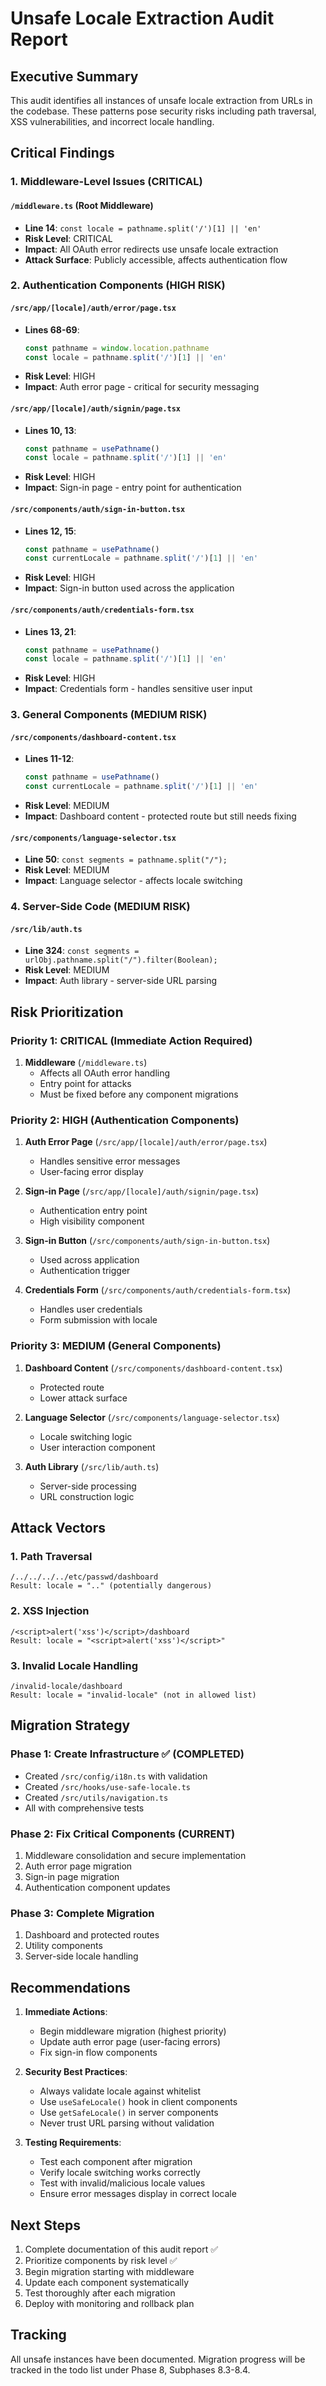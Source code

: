 # Unsafe Locale Extraction Audit Report

## Executive Summary

This audit identifies all instances of unsafe locale extraction from URLs in the codebase. These patterns pose security risks including path traversal, XSS vulnerabilities, and incorrect locale handling.

## Critical Findings

### 1. Middleware-Level Issues (CRITICAL)

#### `/middleware.ts` (Root Middleware)
- **Line 14**: `const locale = pathname.split('/')[1] || 'en'`
- **Risk Level**: CRITICAL
- **Impact**: All OAuth error redirects use unsafe locale extraction
- **Attack Surface**: Publicly accessible, affects authentication flow

### 2. Authentication Components (HIGH RISK)

#### `/src/app/[locale]/auth/error/page.tsx`
- **Lines 68-69**: 
  ```typescript
  const pathname = window.location.pathname
  const locale = pathname.split('/')[1] || 'en'
  ```
- **Risk Level**: HIGH
- **Impact**: Auth error page - critical for security messaging

#### `/src/app/[locale]/auth/signin/page.tsx`
- **Lines 10, 13**:
  ```typescript
  const pathname = usePathname()
  const locale = pathname.split('/')[1] || 'en'
  ```
- **Risk Level**: HIGH
- **Impact**: Sign-in page - entry point for authentication

#### `/src/components/auth/sign-in-button.tsx`
- **Lines 12, 15**:
  ```typescript
  const pathname = usePathname()
  const currentLocale = pathname.split('/')[1] || 'en'
  ```
- **Risk Level**: HIGH
- **Impact**: Sign-in button used across the application

#### `/src/components/auth/credentials-form.tsx`
- **Lines 13, 21**:
  ```typescript
  const pathname = usePathname()
  const locale = pathname.split('/')[1] || 'en'
  ```
- **Risk Level**: HIGH
- **Impact**: Credentials form - handles sensitive user input

### 3. General Components (MEDIUM RISK)

#### `/src/components/dashboard-content.tsx`
- **Lines 11-12**:
  ```typescript
  const pathname = usePathname()
  const currentLocale = pathname.split('/')[1] || 'en'
  ```
- **Risk Level**: MEDIUM
- **Impact**: Dashboard content - protected route but still needs fixing

#### `/src/components/language-selector.tsx`
- **Line 50**: `const segments = pathname.split("/");`
- **Risk Level**: MEDIUM
- **Impact**: Language selector - affects locale switching

### 4. Server-Side Code (MEDIUM RISK)

#### `/src/lib/auth.ts`
- **Line 324**: `const segments = urlObj.pathname.split("/").filter(Boolean);`
- **Risk Level**: MEDIUM
- **Impact**: Auth library - server-side URL parsing

## Risk Prioritization

### Priority 1: CRITICAL (Immediate Action Required)
1. **Middleware** (`/middleware.ts`)
   - Affects all OAuth error handling
   - Entry point for attacks
   - Must be fixed before any component migrations

### Priority 2: HIGH (Authentication Components)
1. **Auth Error Page** (`/src/app/[locale]/auth/error/page.tsx`)
   - Handles sensitive error messages
   - User-facing error display
   
2. **Sign-in Page** (`/src/app/[locale]/auth/signin/page.tsx`)
   - Authentication entry point
   - High visibility component

3. **Sign-in Button** (`/src/components/auth/sign-in-button.tsx`)
   - Used across application
   - Authentication trigger

4. **Credentials Form** (`/src/components/auth/credentials-form.tsx`)
   - Handles user credentials
   - Form submission with locale

### Priority 3: MEDIUM (General Components)
1. **Dashboard Content** (`/src/components/dashboard-content.tsx`)
   - Protected route
   - Lower attack surface

2. **Language Selector** (`/src/components/language-selector.tsx`)
   - Locale switching logic
   - User interaction component

3. **Auth Library** (`/src/lib/auth.ts`)
   - Server-side processing
   - URL construction logic

## Attack Vectors

### 1. Path Traversal
```
/../../../../etc/passwd/dashboard
Result: locale = ".." (potentially dangerous)
```

### 2. XSS Injection
```
/<script>alert('xss')</script>/dashboard
Result: locale = "<script>alert('xss')</script>"
```

### 3. Invalid Locale Handling
```
/invalid-locale/dashboard
Result: locale = "invalid-locale" (not in allowed list)
```

## Migration Strategy

### Phase 1: Create Infrastructure ✅ (COMPLETED)
- Created `/src/config/i18n.ts` with validation
- Created `/src/hooks/use-safe-locale.ts` 
- Created `/src/utils/navigation.ts`
- All with comprehensive tests

### Phase 2: Fix Critical Components (CURRENT)
1. Middleware consolidation and secure implementation
2. Auth error page migration
3. Sign-in page migration
4. Authentication component updates

### Phase 3: Complete Migration
1. Dashboard and protected routes
2. Utility components
3. Server-side locale handling

## Recommendations

1. **Immediate Actions**:
   - Begin middleware migration (highest priority)
   - Update auth error page (user-facing errors)
   - Fix sign-in flow components

2. **Security Best Practices**:
   - Always validate locale against whitelist
   - Use `useSafeLocale()` hook in client components
   - Use `getSafeLocale()` in server components
   - Never trust URL parsing without validation

3. **Testing Requirements**:
   - Test each component after migration
   - Verify locale switching works correctly
   - Test with invalid/malicious locale values
   - Ensure error messages display in correct locale

## Next Steps

1. Complete documentation of this audit report ✅
2. Prioritize components by risk level ✅
3. Begin migration starting with middleware
4. Update each component systematically
5. Test thoroughly after each migration
6. Deploy with monitoring and rollback plan

## Tracking

All unsafe instances have been documented. Migration progress will be tracked in the todo list under Phase 8, Subphases 8.3-8.4.